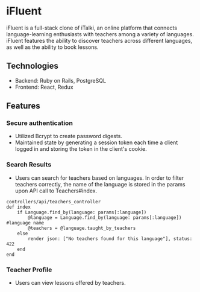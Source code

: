# iFluent

iFluent is a full-stack clone of iTalki, an online platform that connects language-learning enthusiasts with teachers among a variety of languages. iFluent features the ability to discover teachers across different languages, as well as the ability to book lessons.

## Technologies

- Backend: Ruby on Rails, PostgreSQL
- Frontend: React, Redux

## Features

### Secure authentication

- Utilized Bcrypt to create password digests.
- Maintained state by generating a session token each time a client logged in and storing the token in the client's cookie.

### Search Results

- Users can search for teachers based on languages. In order to filter teachers correctly, the name of the language is stored in the params upon API call to Teachers#index.

```
controllers/api/teachers_controller
def index
    if Language.find_by(language: params[:language])
        @language = Language.find_by(language: params[:language]) #language name
        @teachers = @language.taught_by_teachers
    else
        render json: ["No teachers found for this language"], status: 422
    end
end
```

### Teacher Profile

- Users can view lessons offered by teachers.
